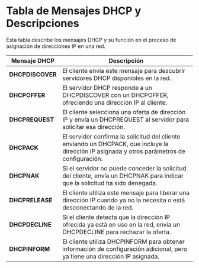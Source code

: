 # Tabla de Mensajes DHCP y Descripciones

Esta tabla describe los mensajes DHCP y su función en el proceso de asignación de direcciones IP en una red.

| Mensaje DHCP | Descripción |
| ------------ | ----------- |
| **DHCPDISCOVER** | El cliente envía este mensaje para descubrir servidores DHCP disponibles en la red. |
| **DHCPOFFER** | El servidor DHCP responde a un DHCPDISCOVER con un DHCPOFFER, ofreciendo una dirección IP al cliente. |
| **DHCPREQUEST** | El cliente selecciona una oferta de dirección IP y envía un DHCPREQUEST al servidor para solicitar esa dirección. |
| **DHCPACK** | El servidor confirma la solicitud del cliente enviando un DHCPACK, que incluye la dirección IP asignada y otros parámetros de configuración. |
| **DHCPNAK** | Si el servidor no puede conceder la solicitud del cliente, envía un DHCPNAK para indicar que la solicitud ha sido denegada. |
| **DHCPRELEASE** | El cliente utiliza este mensaje para liberar una dirección IP cuando ya no la necesita o está desconectando de la red. |
| **DHCPDECLINE** | Si el cliente detecta que la dirección IP ofrecida ya está en uso en la red, envía un DHCPDECLINE para rechazar la oferta. |
| **DHCPINFORM** | El cliente utiliza DHCPINFORM para obtener información de configuración adicional, pero ya tiene una dirección IP asignada. |
